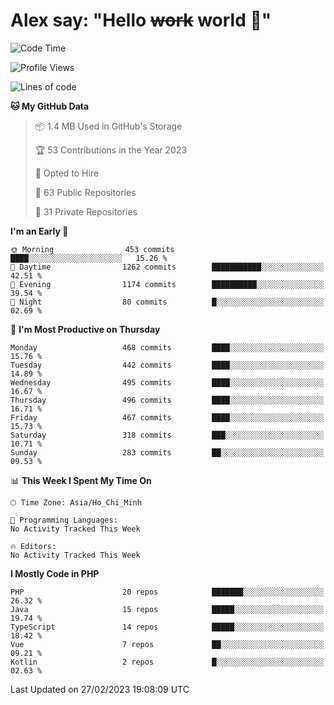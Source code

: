 # Alex say: "Hello ~~work~~ world 🐾"

<!--START_SECTION:waka-->
![Code Time](http://img.shields.io/badge/Code%20Time-839%20hrs%205%20mins-blue)

![Profile Views](http://img.shields.io/badge/Profile%20Views-0-blue)

![Lines of code](https://img.shields.io/badge/From%20Hello%20World%20I%27ve%20Written-30.5%20million%20lines%20of%20code-blue)

**🐱 My GitHub Data** 

> 📦 1.4 MB Used in GitHub's Storage 
 > 
> 🏆 53 Contributions in the Year 2023
 > 
> 💼 Opted to Hire
 > 
> 📜 63 Public Repositories 
 > 
> 🔑 31 Private Repositories 
 > 
**I'm an Early 🐤** 

```text
🌞 Morning                453 commits         ████░░░░░░░░░░░░░░░░░░░░░   15.26 % 
🌆 Daytime                1262 commits        ███████████░░░░░░░░░░░░░░   42.51 % 
🌃 Evening                1174 commits        ██████████░░░░░░░░░░░░░░░   39.54 % 
🌙 Night                  80 commits          █░░░░░░░░░░░░░░░░░░░░░░░░   02.69 % 
```
📅 **I'm Most Productive on Thursday** 

```text
Monday                   468 commits         ████░░░░░░░░░░░░░░░░░░░░░   15.76 % 
Tuesday                  442 commits         ████░░░░░░░░░░░░░░░░░░░░░   14.89 % 
Wednesday                495 commits         ████░░░░░░░░░░░░░░░░░░░░░   16.67 % 
Thursday                 496 commits         ████░░░░░░░░░░░░░░░░░░░░░   16.71 % 
Friday                   467 commits         ████░░░░░░░░░░░░░░░░░░░░░   15.73 % 
Saturday                 318 commits         ███░░░░░░░░░░░░░░░░░░░░░░   10.71 % 
Sunday                   283 commits         ██░░░░░░░░░░░░░░░░░░░░░░░   09.53 % 
```


📊 **This Week I Spent My Time On** 

```text
🕑︎ Time Zone: Asia/Ho_Chi_Minh

💬 Programming Languages: 
No Activity Tracked This Week

🔥 Editors: 
No Activity Tracked This Week
```

**I Mostly Code in PHP** 

```text
PHP                      20 repos            ███████░░░░░░░░░░░░░░░░░░   26.32 % 
Java                     15 repos            █████░░░░░░░░░░░░░░░░░░░░   19.74 % 
TypeScript               14 repos            █████░░░░░░░░░░░░░░░░░░░░   18.42 % 
Vue                      7 repos             ██░░░░░░░░░░░░░░░░░░░░░░░   09.21 % 
Kotlin                   2 repos             █░░░░░░░░░░░░░░░░░░░░░░░░   02.63 % 
```




 Last Updated on 27/02/2023 19:08:09 UTC
<!--END_SECTION:waka-->
